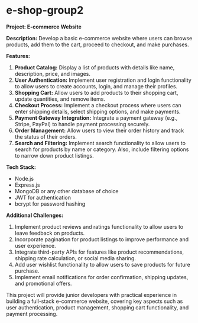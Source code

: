 # e-shop-group2
**Project: E-commerce Website**

**Description:**
Develop a basic e-commerce website where users can browse products, add them to the cart, proceed to checkout, and make purchases.

**Features:**
1. **Product Catalog:** Display a list of products with details like name, description, price, and images.
2. **User Authentication:** Implement user registration and login functionality to allow users to create accounts, login, and manage their profiles.
3. **Shopping Cart:** Allow users to add products to their shopping cart, update quantities, and remove items.
4. **Checkout Process:** Implement a checkout process where users can enter shipping details, select shipping options, and make payments.
5. **Payment Gateway Integration:** Integrate a payment gateway (e.g., Stripe, PayPal) to handle payment processing securely.
6. **Order Management:** Allow users to view their order history and track the status of their orders.
7. **Search and Filtering:** Implement search functionality to allow users to search for products by name or category. Also, include filtering options to narrow down product listings.

**Tech Stack:**
- Node.js
- Express.js
- MongoDB or any other database of choice
- JWT for authentication
- bcrypt for password hashing

**Additional Challenges:**
1. Implement product reviews and ratings functionality to allow users to leave feedback on products.
2. Incorporate pagination for product listings to improve performance and user experience.
3. Integrate third-party APIs for features like product recommendations, shipping rate calculation, or social media sharing.
4. Add user wishlist functionality to allow users to save products for future purchase.
5. Implement email notifications for order confirmation, shipping updates, and promotional offers.

This project will provide junior developers with practical experience in building a full-stack e-commerce website, covering key aspects such as user authentication, product management, shopping cart functionality, and payment processing.

